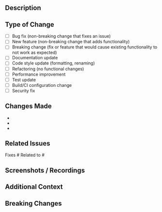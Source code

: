 ## Description

<!-- Provide a clear and concise description of your changes -->

## Type of Change

<!-- Mark the relevant option with an 'x' -->

- [ ] Bug fix (non-breaking change that fixes an issue)
- [ ] New feature (non-breaking change that adds functionality)
- [ ] Breaking change (fix or feature that would cause existing functionality to not work as expected)
- [ ] Documentation update
- [ ] Code style update (formatting, renaming)
- [ ] Refactoring (no functional changes)
- [ ] Performance improvement
- [ ] Test update
- [ ] Build/CI configuration change
- [ ] Security fix

## Changes Made

<!-- List the specific changes made in this PR -->

-
-
-

## Related Issues

<!-- Link to related issues using keywords like "Fixes #123" or "Closes #456" -->

Fixes #
Related to #

## Screenshots / Recordings

<!-- If applicable, add screenshots or recordings to demonstrate the changes -->

## Additional Context

<!-- Add any other context about the PR here -->

## Breaking Changes

<!-- If this is a breaking change, describe the impact and migration path -->
